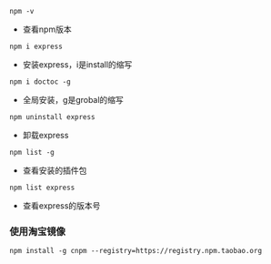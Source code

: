 

```npm -v```
+ 查看npm版本

```npm i express```
+ 安装express，i是install的缩写

```npm i doctoc -g```
+ 全局安装，g是grobal的缩写

```npm uninstall express```
+ 卸载express

```npm list -g```
+ 查看安装的插件包

```npm list express```
+ 查看express的版本号

### 使用淘宝镜像
```npm install -g cnpm --registry=https://registry.npm.taobao.org```

```cnpm install [name]




